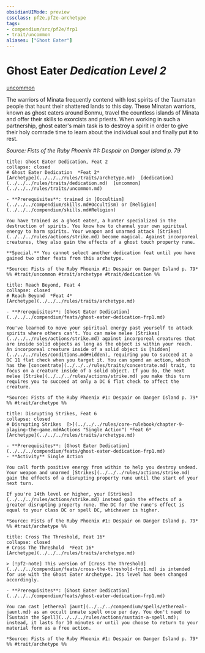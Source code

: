 ```yaml
---
obsidianUIMode: preview
cssclass: pf2e,pf2e-archetype
tags:
- compendium/src/pf2e/frp1
- trait/uncommon
aliases: ["Ghost Eater"]
---
```

# Ghost Eater *Dedication Level 2*  
[uncommon](../../../Rules/traits/uncommon.md)  

The warriors of Minata frequently contend with lost spirits of the Taumatan people that haunt their shattered lands to this day. These Minatan warriors, known as ghost eaters around Bonmu, travel the countless islands of Minata and offer their skills to exorcists and priests. When working in such a partnership, ghost eater's main task is to destroy a spirit in order to give their holy comrade time to learn about the individual soul and finally put it to rest.

*Source: Fists of the Ruby Phoenix #1: Despair on Danger Island p. 79*

```ad-embed-feat
title: Ghost Eater Dedication, Feat 2
collapse: closed
# Ghost Eater Dedication  *Feat 2*  
[Archetype](../../../rules/traits/archetype.md)  [dedication](../../../rules/traits/dedication.md)  [uncommon](../../../rules/traits/uncommon.md)  

- **Prerequisites**: trained in [Occultism](../../../compendium/skills.md#Occultism) or [Religion](../../../compendium/skills.md#Religion)

You have trained as a ghost eater, a hunter specialized in the destruction of spirits. You know how to channel your own spiritual energy to harm spirits. Your weapon and unarmed attack [Strikes](../../../rules/actions/strike.md) become magical. Against incorporeal creatures, they also gain the effects of a ghost touch property rune.

**Special.** You cannot select another dedication feat until you have gained two other feats from this archetype.

*Source: Fists of the Ruby Phoenix #1: Despair on Danger Island p. 79*  
%% #trait/uncommon #trait/archetype #trait/dedication %%
```  

```ad-embed-feat
title: Reach Beyond, Feat 4
collapse: closed
# Reach Beyond  *Feat 4*  
[Archetype](../../../rules/traits/archetype.md)  

- **Prerequisites**: [Ghost Eater Dedication](../../../compendium/feats/ghost-eater-dedication-frp1.md)

You've learned to move your spiritual energy past yourself to attack spirits where others can't. You can make melee [Strikes](../../../rules/actions/strike.md) against incorporeal creatures that are inside solid objects as long as the object is within your reach. An incorporeal creature inside of a solid object is [hidden](../../../rules/conditions.md#Hidden), requiring you to succeed at a DC 11 flat check when you target it. You can spend an action, which has the [concentrate](../../../rules/traits/concentrate.md) trait, to focus on a creature inside of a solid object. If you do, the next melee [Strike](../../../rules/actions/strike.md) you make this turn requires you to succeed at only a DC 6 flat check to affect the creature.

*Source: Fists of the Ruby Phoenix #1: Despair on Danger Island p. 79*  
%% #trait/archetype %%
```  

```ad-embed-feat
title: Disrupting Strikes, Feat 6
collapse: closed
# Disrupting Strikes  [>](../../../rules/core-rulebook/chapter-9-playing-the-game.md#Actions "Single Action") *Feat 6*  
[Archetype](../../../rules/traits/archetype.md)  

- **Prerequisites**: [Ghost Eater Dedication](../../../compendium/feats/ghost-eater-dedication-frp1.md)
- **Activity** Single Action

You call forth positive energy from within to help you destroy undead. Your weapon and unarmed [Strikes](../../../rules/actions/strike.md) gain the effects of a disrupting property rune until the start of your next turn.

If you're 14th level or higher, your [Strikes](../../../rules/actions/strike.md) instead gain the effects of a greater disrupting property rune. The DC for the rune's effect is equal to your class DC or spell DC, whichever is higher.

*Source: Fists of the Ruby Phoenix #1: Despair on Danger Island p. 79*  
%% #trait/archetype %%
```  

```ad-embed-feat
title: Cross The Threshold, Feat 16*
collapse: closed
# Cross The Threshold  *Feat 16*  
[Archetype](../../../rules/traits/archetype.md)  

> [!pf2-note] This version of [Cross The Threshold](../../../compendium/feats/cross-the-threshold-frp1.md) is intended for use with the Ghost Eater Archetype. Its level has been changed accordingly.

- **Prerequisites**: [Ghost Eater Dedication](../../../compendium/feats/ghost-eater-dedication-frp1.md)

You can cast [ethereal jaunt](../../../compendium/spells/ethereal-jaunt.md) as an occult innate spell once per day. You don't need to [Sustain the Spell](../../../rules/actions/sustain-a-spell.md); instead, it lasts for 10 minutes or until you choose to return to your material form as a free action.

*Source: Fists of the Ruby Phoenix #1: Despair on Danger Island p. 79*  
%% #trait/archetype %%
```

